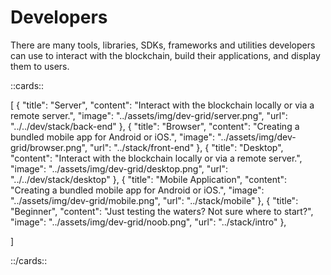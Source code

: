 # Developers


There are many tools, libraries, SDKs, frameworks and utilities developers can use to interact with the blockchain, build their applications, and display them to users. 

::cards::

[
  {
    "title": "Server",
    "content": "Interact with the blockchain locally or via a remote server.",
    "image": "../assets/img/dev-grid/server.png",
    "url": "../../dev/stack/back-end"
  },
  {
    "title": "Browser",
    "content": "Creating a bundled mobile app for Android or iOS.",
    "image": "../assets/img/dev-grid/browser.png",
    "url": "../stack/front-end"
  },
  {
    "title": "Desktop",
    "content": "Interact with the blockchain locally or via a remote server.",
    "image": "../assets/img/dev-grid/desktop.png",
    "url": "../../dev/stack/desktop"
  },
  {
    "title": "Mobile Application",
    "content": "Creating a bundled mobile app for Android or iOS.",
    "image": "../assets/img/dev-grid/mobile.png",
    "url": "../stack/mobile"
  },
  {
    "title": "Beginner",
    "content": "Just testing the waters? Not sure where to start?",
    "image": "../assets/img/dev-grid/noob.png",
    "url": "../stack/intro"
  },

]

::/cards::


